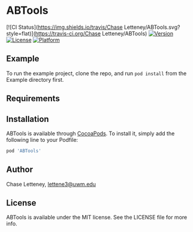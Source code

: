 # ABTools

[![CI Status](https://img.shields.io/travis/Chase Letteney/ABTools.svg?style=flat)](https://travis-ci.org/Chase Letteney/ABTools)
[![Version](https://img.shields.io/cocoapods/v/ABTools.svg?style=flat)](https://cocoapods.org/pods/ABTools)
[![License](https://img.shields.io/cocoapods/l/ABTools.svg?style=flat)](https://cocoapods.org/pods/ABTools)
[![Platform](https://img.shields.io/cocoapods/p/ABTools.svg?style=flat)](https://cocoapods.org/pods/ABTools)

## Example

To run the example project, clone the repo, and run `pod install` from the Example directory first.

## Requirements

## Installation

ABTools is available through [CocoaPods](https://cocoapods.org). To install
it, simply add the following line to your Podfile:

```ruby
pod 'ABTools'
```

## Author

Chase Letteney, lettene3@uwm.edu

## License

ABTools is available under the MIT license. See the LICENSE file for more info.
